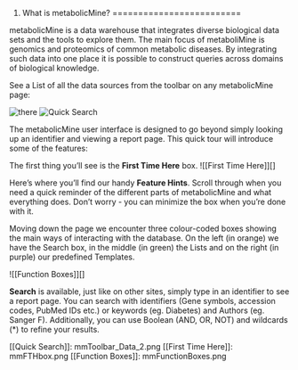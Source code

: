 1. What is metabolicMine?
=========================

metabolicMine is a data warehouse that integrates diverse biological
data sets and the tools to explore them. The main focus of metaboliMine
is genomics and proteomics of common metabolic diseases. By integrating
such data into one place it is possible to construct queries across
domains of biological knowledge.

See a List of all the data sources from the toolbar on any metabolicMine
page:

![there](here)
![Quick Search]()

The metabolicMine user interface is designed to go beyond simply looking
up an identifier and viewing a report page. This quick tour will
introduce some of the features:

The first thing you’ll see is the **First Time Here** box. ![[First Time
Here]][]

Here’s where you’ll find our handy **Feature Hints**. Scroll through
when you need a quick reminder of the different parts of metabolicMine
and what everything does. Don’t worry - you can minimize the box when
you’re done with it.

Moving down the page we encounter three colour-coded boxes showing the
main ways of interacting with the database. On the left (in orange) we
have the Search box, in the middle (in green) the Lists and on the right
(in purple) our predefined Templates.

![[Function Boxes]][]

**Search** is available, just like on other sites, simply type in an
identifier to see a report page. You can search with identifiers (Gene
symbols, accession codes, PubMed IDs etc.) or keywords (eg. Diabetes)
and Authors (eg. Sanger F). Additionally, you can use Boolean (AND, OR,
NOT) and wildcards (\*) to refine your results.

  [[Quick Search]]: mmToolbar_Data_2.png
  [[First Time Here]]: mmFTHbox.png
  [[Function Boxes]]: mmFunctionBoxes.png
